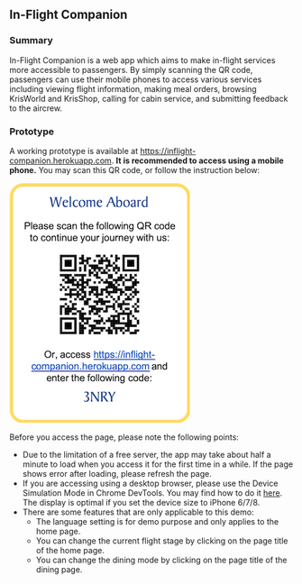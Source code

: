 ## In-Flight Companion

### Summary

In-Flight Companion is a web app which aims to make in-flight services more accessible to passengers. By simply scanning the QR code, passengers can use their mobile phones to access various services including viewing flight information, making meal orders, browsing KrisWorld and KrisShop, calling for cabin service, and submitting feedback to the aircrew.

### Prototype

A working prototype is available at https://inflight-companion.herokuapp.com. **It is recommended to access using a mobile phone.** You may scan this QR code, or follow the instruction below: 

![](picture.png)

Before you access the page, please note the following points:
- Due to the limitation of a free server, the app may take about half a minute to load when you access it for the first time in a while. If the page shows error after loading, please refresh the page. 
- If you are accessing using a desktop browser, please use the Device Simulation Mode in Chrome DevTools. You may find how to do it [here](https://developers.google.com/web/tools/chrome-devtools/device-mode/). The display is optimal if you set the device size to iPhone 6/7/8.
- There are some features that are only applicable to this demo: 
    - The language setting is for demo purpose and only applies to the home page.
    - You can change the current flight stage by clicking on the page title of the home page.
    - You can change the dining mode by clicking on the page title of the dining page.

